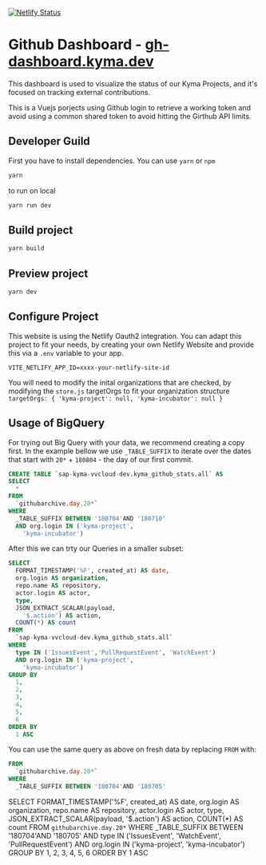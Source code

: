 [![Netlify Status](https://api.netlify.com/api/v1/badges/abaccdf7-03ab-41a7-98ed-cf8c378a67fc/deploy-status)](https://app.netlify.com/sites/kyma-gh-dashboard/deploys)

# Github Dashboard - [gh-dashboard.kyma.dev](https://gh-dashboard.kyma.dev/login)

This dashboard is used to visualize the status of our Kyma Projects, and it's focused on tracking external contributions.

This is a Vuejs porjects using Github login to retrieve a working token and avoid using a common shared token to avoid hitting the Girthub API limits.

## Developer Guild

First you have to install dependencies. You can use `yarn` or `npm`

```sh
yarn 
```

to run on local

```sh
yarn run dev

```


## Build project

```sh
yarn build
```

## Preview project

```sh
yarn dev
```

## Configure Project

This website is using the Netlify Oauth2 integration. You can adapt this project to fit your needs, by creating your own Netlify Website and provide this via a `.env` variable to your app.

```
VITE_NETLIFY_APP_ID=xxxx-your-netlify-site-id
```

You will need to modify the inital organizations that are checked, by modifying the `store.js` targetOrgs to fit your organization structure `targetOrgs: { 'kyma-project': null, 'kyma-incubator': null }`


## Usage of BigQuery

For trying out Big Query with your data, we recommend creating a copy first. In the example bellow we use `_TABLE_SUFFIX` to iterate over the dates that start with `20*` + `180804` - the day of our first commit.

```sql
CREATE TABLE `sap-kyma-vvcloud-dev.kyma_github_stats.all` AS
SELECT
  *
FROM
  `githubarchive.day.20*`
WHERE
  _TABLE_SUFFIX BETWEEN '180704'AND '180710'
  AND org.login IN ('kyma-project',
    'kyma-incubator')

```

After this we can trty our Queries in a smaller subset:

```sql
SELECT
  FORMAT_TIMESTAMP('%F', created_at) AS date,
  org.login AS organization,
  repo.name AS repository,
  actor.login AS actor,
  type,
  JSON_EXTRACT_SCALAR(payload,
    '$.action') AS action,
  COUNT(*) AS count
FROM
  `sap-kyma-vvcloud-dev.kyma_github_stats.all`
WHERE
  type IN ('IssuesEvent','PullRequestEvent', 'WatchEvent')
  AND org.login IN ('kyma-project',
    'kyma-incubator')
GROUP BY
  1,
  2,
  3,
  4,
  5,
  6
ORDER BY
  1 ASC

```

You can use the same query as above on fresh data by replacing `FROM` with:
```SQL
FROM
  `githubarchive.day.20*`
WHERE
  _TABLE_SUFFIX BETWEEN '180704'AND '180705'
```



SELECT
  FORMAT_TIMESTAMP('%F', created_at) AS date,
  org.login AS organization,
  repo.name AS repository,
  actor.login AS actor,
  type,
  JSON_EXTRACT_SCALAR(payload,
    '$.action') AS action,
  COUNT(*) AS count
FROM
  `githubarchive.day.20*`
WHERE
  _TABLE_SUFFIX BETWEEN '180704'AND '180705'
  AND type IN ('IssuesEvent',
    'WatchEvent',
    'PullRequestEvent')
  AND org.login IN ('kyma-project',
    'kyma-incubator')
GROUP BY
  1,
  2,
  3,
  4,
  5,
  6
ORDER BY
  1 ASC